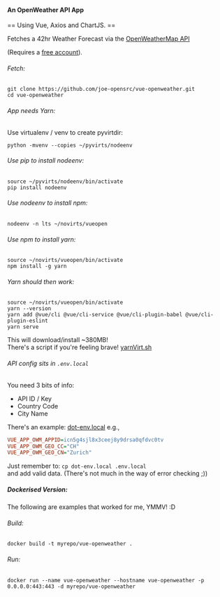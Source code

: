 #### An OpenWeather API App

== Using Vue, Axios and ChartJS. == 

Fetches a 42hr Weather Forecast via the [OpenWeatherMap API](https://openweathermap.org/api)

(Requires a [free account](https://home.openweathermap.org/users/sign_up)).

###### Fetch:

```
git clone https://github.com/joe-opensrc/vue-openweather.git
cd vue-openweather
```

###### App needs Yarn:

Use virtualenv / venv to create pyvirtdir:

```
python -mvenv --copies ~/pyvirts/nodeenv
```

###### Use pip to install nodeenv:

```
source ~/pyvirts/nodeenv/bin/activate
pip install nodeenv
```

###### Use nodeenv to install npm:

```
nodeenv -n lts ~/novirts/vueopen
```

###### Use npm to install yarn:

```
source ~/novirts/vueopen/bin/activate
npm install -g yarn
```

###### Yarn should then work:

```
source ~/novirts/vueopen/bin/activate 
yarn --version
yarn add @vue/cli @vue/cli-service @vue/cli-plugin-babel @vue/cli-plugin-eslint
yarn serve
```

This will download/install ~380MB! </br>
There's a script if you're feeling brave! [yarnVirt.sh](yarnVirt.sh)

###### API config sits in `.env.local`

You need 3 bits of info: 

- API ID / Key
- Country Code 
- City Name 

There's an example: [dot-env.local](dot-env.local)
e.g.,

```ini
VUE_APP_OWM_APPID=icn5g4sjl8x3ceej8y9drsa0qfdvc0tv
VUE_APP_OWM_GEO_CC="CH"
VUE_APP_OWM_GEO_CN="Zurich"
```

Just remember to: `cp dot-env.local .env.local` </br>
and add valid data. (There's not much in the way of error checking ;))


##### Dockerised Version:

The following are examples that worked for me, YMMV! :D 

###### Build:

```docker
docker build -t myrepo/vue-openweather .
```

###### Run:

```docker
docker run --name vue-openweather --hostname vue-openweather -p 0.0.0.0:443:443 -d myrepo/vue-openweather
```
